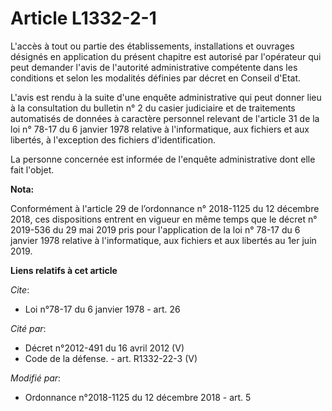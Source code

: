 # Article L1332-2-1

L'accès à tout ou partie des établissements, installations et ouvrages désignés en application du présent chapitre est
autorisé par l'opérateur qui peut demander l'avis de l'autorité administrative compétente dans les conditions et selon les
modalités définies par décret en Conseil d'Etat.

L'avis est rendu à la suite d'une enquête administrative qui peut donner lieu à la consultation du bulletin n° 2 du casier
judiciaire et de traitements automatisés de données à caractère personnel relevant de l'article 31 de la loi n° 78-17 du 6
janvier 1978 relative à l'informatique, aux fichiers et aux libertés, à l'exception des fichiers d'identification.

La personne concernée est informée de l'enquête administrative dont elle fait l'objet.

**Nota:**

Conformément à l'article 29 de l’ordonnance n° 2018-1125 du 12 décembre 2018, ces dispositions entrent en vigueur en même
temps que le décret n° 2019-536 du 29 mai 2019 pris pour l'application de la loi n° 78-17 du 6 janvier 1978 relative à
l'informatique, aux fichiers et aux libertés au 1er juin 2019.

**Liens relatifs à cet article**

_Cite_:

  - Loi n°78-17 du 6 janvier 1978 - art. 26

_Cité par_:

  - Décret n°2012-491 du 16 avril 2012 (V)
  - Code de la défense. - art. R1332-22-3 (V)

_Modifié par_:

  - Ordonnance n°2018-1125 du 12 décembre 2018 - art. 5

